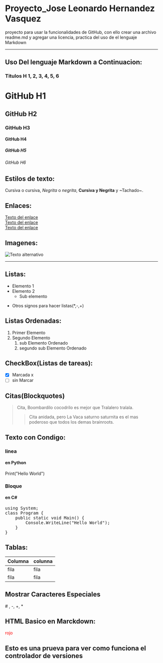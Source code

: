 # Proyecto_Jose Leonardo Hernandez Vasquez
proyecto para usar la funcionalidades de GitHub, con ello crear una archivo readme.md y agregar una licencia, practica del uso de el lenguaje Markdown

---
## Uso Del lenguaje Markdown a Continuacion:
### Titulos H 1, 2, 3, 4, 5, 6
# GitHub H1
## GitHub H2
### GitHub H3
#### GitHub H4
##### GitHub H5
###### GitHub H6

## Estilos de texto:
Cursiva o cursiva,
*Negrita* o _negrita_,
**Cursiva y Negrita** y 
~Tachado~.

## Enlaces:
[Texto del enlace](https://github.com/Hank-vka/Proyecto_ClementeBallesteros/edit/main/README.md)  
[Texto del enlace](https://github.com/Hank-vka/Proyecto_ClementeBallesteros/edit/main/README.md)  
[Texto del enlace](https://github.com/Hank-vka/Proyecto_ClementeBallesteros/edit/main/README.md)  

## Imagenes:
![Texto alternativo](https://cdn.prod.website-files.com/5f5a53e153805db840dae2db/64e79ca5aff2fb7295bfddf9_github-que-es.jpg)

---

## Listas:
- Elemento 1
- Elemento 2
   - Sub elemento
+ Otros signos para hacer listas(*,-,+)

## Listas Ordenadas: 
1. Primer Elemento
2. Segundo Elemento
   1. sub Elemento Ordenado
   2. segundo sub Elemento Ordenado

## CheckBox(Listas de tareas):
- [x] Marcada x  
- [ ] sin Marcar

## Citas(Blockquotes)
> Cita, Boombardilo cocodrilo es mejor que Tralalero tralala.
>> Cita anidada, pero La Vaca saturno saturnita es el mas poderoso que todos los demas brainroots.

## Texto con Condigo:
### linea
#### en Python
Print("Hello World")
### Bloque
#### en C#
<pre>
using System;
class Program {
    public static void Main() {
        Console.WriteLine("Hello World");
    }
}
</pre>

## Tablas:
|Columna|colunna|
|-------|-------|
|fila   |fila   |
|fila   |fila   |

## Mostrar Caracteres Especiales
\# , \-, \+, \*

## HTML Basico en Marckdown:
<p style="color: red;"> rojo </p>




## Esto es una prueva para ver como funciona el controlador de versiones
